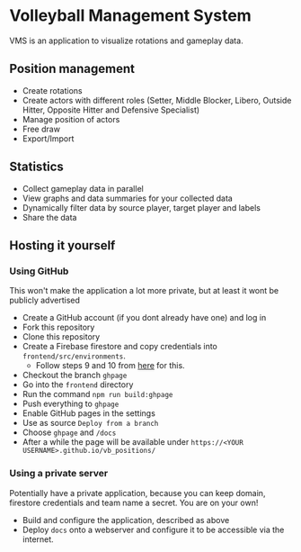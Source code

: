 # Volleyball Management System
VMS is an application to visualize rotations and gameplay data.

## Position management
* Create rotations
* Create actors with different roles (Setter, Middle Blocker, Libero, Outside Hitter, Opposite Hitter and Defensive Specialist)
* Manage position of actors
* Free draw
* Export/Import

## Statistics
* Collect gameplay data in parallel
* View graphs and data summaries for your collected data
* Dynamically filter data by source player, target player and labels
* Share the data

## Hosting it yourself
### Using GitHub
This won't make the application a lot more private, but at least it wont be publicly advertised

* Create a GitHub account (if you dont already have one) and log in
* Fork this repository
* Clone this repository
* Create a Firebase firestore and copy credentials into `frontend/src/environments`.
  * Follow steps 9 and 10 from [here](https://developers.google.com/codelabs/building-a-web-app-with-angular-and-firebase#8) for this.
* Checkout the branch `ghpage`
* Go into the `frontend` directory
* Run the command `npm run build:ghpage`
* Push everything to `ghpage`
* Enable GitHub pages in the settings
* Use as source `Deploy from a branch`
* Choose `ghpage` and `/docs`
* After a while the page will be available under `https://<YOUR USERNAME>.github.io/vb_positions/`

### Using a private server
Potentially have a private application, because you can keep domain, firestore credentials and team name a secret.
You are on your own!

* Build and configure the application, described as above
* Deploy `docs` onto a webserver and configure it to be accessible via the internet.